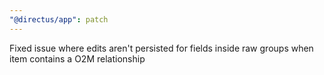 ```yaml
---
"@directus/app": patch
---
```


Fixed issue where edits aren't persisted for fields inside raw groups when item contains a O2M relationship

